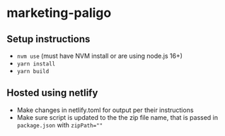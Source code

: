 # marketing-paligo

## Setup instructions

* `nvm use` (must have NVM install or are using node.js 16+)
* `yarn install`
* `yarn build`

## Hosted using netlify

* Make changes in netlify.toml for output per their instructions
* Make sure script is updated to the the zip file name, that is passed in `package.json` with `zipPath=""`
